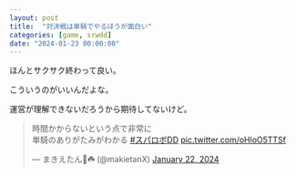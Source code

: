 ```yaml
---
layout: post
title:  "対決戦は単騎でやるほうが面白い"
categories: [game, srwdd]
date: "2024-01-23 00:00:00"
---
```


ほんとサクサク終わって良い。

こういうのがいいんだよな。

運営が理解できないだろうから期待してないけど。

<blockquote class="twitter-tweet tw-align-center"><p lang="ja" dir="ltr">時間かからないという点で非常に<br>単騎のありがたみがわかる <a href="https://twitter.com/hashtag/%E3%82%B9%E3%83%91%E3%83%AD%E3%83%9CDD?src=hash&amp;ref_src=twsrc%5Etfw">#スパロボDD</a> <a href="https://t.co/oHloO5TTSf">pic.twitter.com/oHloO5TTSf</a></p>&mdash; まきえたん🥦☘️ (@makietanX) <a href="https://twitter.com/makietanX/status/1749314407916765226?ref_src=twsrc%5Etfw">January 22, 2024</a></blockquote> <script async src="https://platform.twitter.com/widgets.js" charset="utf-8"></script>
